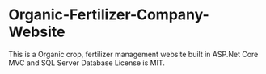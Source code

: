 # Organic-Fertilizer-Company-Website
This is a Organic crop, fertilizer management website built in ASP.Net Core MVC and SQL Server Database
License is MIT.
